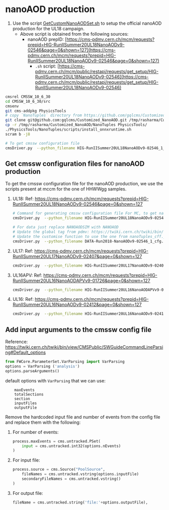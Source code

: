 # nanoAOD production

1. Use the script [GetCustomNanoAODSet.sh](GetCustomNanoAODSet.sh) to setup the official nanoAOD production for the UL18 campaign.
    - Above script is obtained from the following sources:
        - nanoAOD prepID: [https://cms-pdmv.cern.ch/mcm/requests?prepid=HIG-RunIISummer20UL18NanoAODv9-02546&page=0&shown=127](https://cms-pdmv.cern.ch/mcm/requests?prepid=HIG-RunIISummer20UL18NanoAODv9-02546&page=0&shown=127)
            - `.sh` script: [https://cms-pdmv.cern.ch/mcm/public/restapi/requests/get_setup/HIG-RunIISummer20UL18NanoAODv9-02546](https://cms-pdmv.cern.ch/mcm/public/restapi/requests/get_setup/HIG-RunIISummer20UL18NanoAODv9-02546)


```bash
cmsrel CMSSW_10_6_30
cd CMSSW_10_6_30/src
cmsenv
git cms-addpkg PhysicsTools
# copy `NanoTuples` directory from https://github.com/gqlcms/Customized_NanoAOD inside `PhysicsTools` directory
git clone git@github.com:gqlcms/Customized_NanoAOD.git /tmp/rasharma/Customized_NanoAOD
cp -r /tmp/rasharma/Customized_NanoAOD/NanoTuples PhysicsTools/
./PhysicsTools/NanoTuples/scripts/install_onnxruntime.sh
scram b -j8

# To get cmssw configuration file
cmsDriver.py  --python_filename HIG-RunIISummer20UL18NanoAODv9-02546_1_cfg.py --eventcontent NANOAODSIM --customise PhysicsTools/NanoTuples/nanoTuples_cff.nanoTuples_customizeMC  --customise Configuration/DataProcessing/Utils.addMonitoring --datatier NANOAODSIM --fileout file:HIG-RunIISummer20UL18NanoAODv9-02546.root --conditions 106X_upgrade2018_realistic_v16_L1v1 --step NANO --filein "dbs:/GluGluToRadionToHHTo2G2WTo2G4Q_M-1000_TuneCP5_PSWeights_narrow_13TeV-madgraph-pythia8/RunIISummer20UL18MiniAODv2-106X_upgrade2018_realistic_v16_L1v1-v2/MINIAODSIM" --era Run2_2018,run2_nanoAOD_106Xv2 --no_exec --mc -n 100
```

## Get cmssw configuration files for nanoAOD production

To get the cmssw configuration file for the nanoAOD production, we use the scripts present at mccm for the one of HHWWgg samples.

1. UL18: Ref: https://cms-pdmv.cern.ch/mcm/requests?prepid=HIG-RunIISummer20UL18NanoAODv9-02546&page=0&shown=127

    ```bash
    # Command for generating cmssw configuration file For MC, to get nanoAOD from miniAOD file
    cmsDriver.py  --python_filename HIG-RunIISummer20UL18NanoAODv9-02546_1_cfg.py --eventcontent NANOAODSIM --customise PhysicsTools/NanoTuples/nanoTuples_cff.nanoTuples_customizeMC  --customise Configuration/DataProcessing/Utils.addMonitoring --datatier NANOAODSIM --fileout file:HIG-RunIISummer20UL18NanoAODv9-02546.root --conditions 106X_upgrade2018_realistic_v16_L1v1 --step NANO --filein "dbs:/GluGluToRadionToHHTo2G2WTo2G4Q_M-1000_TuneCP5_PSWeights_narrow_13TeV-madgraph-pythia8/RunIISummer20UL18MiniAODv2-106X_upgrade2018_realistic_v16_L1v1-v2/MINIAODSIM" --era Run2_2018,run2_nanoAOD_106Xv2 --no_exec --mc -n 100

    # For data just replace NANOAODSIM with NANOAOD
    # Update the global tag from pdmv: https://twiki.cern.ch/twiki/bin/view/CMS/PdmVRun2LegacyAnalysis
    # Update the customise function to use the one from nanoTuples_cff.py
    cmsDriver.py  --python_filename DATA-Run2018-NanoAODv9-02546_1_cfg.py --eventcontent NANOAOD --customise PhysicsTools/NanoTuples/nanoTuples_cff.nanoTuples_customizeData  --customise Configuration/DataProcessing/Utils.addMonitoring --datatier NANOAOD --fileout file:HIG-RunIISummer20UL18NanoAODv9-02546.root --conditions 106X_dataRun2_v37 --step NANO --filein "/store/data/Run2018D/EGamma/MINIAOD/UL2018_MiniAODv2-v2/280002/89F5F63C-8F5E-0744-8C0D-73411CC7FE39.root" --era Run2_2018,run2_nanoAOD_106Xv2 --no_exec --data -n 100
    ```

2. UL17: Ref: https://cms-pdmv.cern.ch/mcm/requests?prepid=HIG-RunIISummer20UL17NanoAODv9-02407&page=0&shown=127

    ```bash
    cmsDriver.py  --python_filename HIG-RunIISummer20UL17NanoAODv9-02407_1_cfg.py --eventcontent NANOAODSIM --customise PhysicsTools/NanoTuples/nanoTuples_cff.nanoTuples_customizeMC --customise Configuration/DataProcessing/Utils.addMonitoring --datatier NANOAODSIM --fileout file:HIG-RunIISummer20UL17NanoAODv9-02407.root --conditions 106X_mc2017_realistic_v9 --step NANO --filein "dbs:/GluGluToRadionToHHTo2G2WTo2G4Q_M-1000_TuneCP5_PSWeights_narrow_13TeV-madgraph-pythia8/RunIISummer20UL17MiniAODv2-106X_mc2017_realistic_v9-v2/MINIAODSIM" --era Run2_2017,run2_nanoAOD_106Xv2 --no_exec --mc -n 100
    ```
3. UL16APV: Ref: https://cms-pdmv.cern.ch/mcm/requests?prepid=HIG-RunIISummer20UL16NanoAODAPVv9-01726&page=0&shown=127

    ```bash
    cmsDriver.py  --python_filename HIG-RunIISummer20UL16NanoAODAPVv9-01726_1_cfg.py --eventcontent NANOAODSIM --customise PhysicsTools/NanoTuples/nanoTuples_cff.nanoTuples_customizeMC --customise Configuration/DataProcessing/Utils.addMonitoring --datatier NANOAODSIM --fileout file:HIG-RunIISummer20UL16NanoAODAPVv9-01726.root --conditions 106X_mcRun2_asymptotic_preVFP_v11 --step NANO --filein "dbs:/GluGluToRadionToHHTo2G2WTo2G4Q_M-1000_TuneCP5_PSWeights_narrow_13TeV-madgraph-pythia8/RunIISummer20UL16MiniAODAPVv2-106X_mcRun2_asymptotic_preVFP_v11-v2/MINIAODSIM" --era Run2_2016_HIPM,run2_nanoAOD_106Xv2 --no_exec --mc -n   110
    ```

4. UL16: Ref: https://cms-pdmv.cern.ch/mcm/requests?prepid=HIG-RunIISummer20UL16NanoAODv9-02412&page=0&shown=127

    ```bash
    cmsDriver.py  --python_filename HIG-RunIISummer20UL16NanoAODv9-02412_1_cfg.py --eventcontent NANOAODSIM --customise PhysicsTools/NanoTuples/nanoTuples_cff.nanoTuples_customizeMC --customise Configuration/DataProcessing/Utils.addMonitoring --datatier NANOAODSIM --fileout file:HIG-RunIISummer20UL16NanoAODv9-02412.root --conditions 106X_mcRun2_asymptotic_v17 --step NANO --filein "dbs:/GluGluToRadionToHHTo2G2WTo2G4Q_M-1000_TuneCP5_PSWeights_narrow_13TeV-madgraph-pythia8/RunIISummer20UL16MiniAODv2-106X_mcRun2_asymptotic_v17-v2/MINIAODSIM" --era Run2_2016,run2_nanoAOD_106Xv2 --no_exec --mc -n 110 ;
    ```

## Add input arguments to the cmssw config file

Reference: https://twiki.cern.ch/twiki/bin/view/CMSPublic/SWGuideCommandLineParsing#Default_options

```python
from FWCore.ParameterSet.VarParsing import VarParsing
options = VarParsing ('analysis')
options.parseArguments()
```

default options with `VarParsing` that we can use:

```
    maxEvents
    totalSections
    section
    inputFiles
    outputFile
```

Remove the hardcoded input file and number of events from the config file and replace them with the following:

1. For number of events:

    ```python
    process.maxEvents = cms.untracked.PSet(
        input = cms.untracked.int32(options.nEvents)
    )
    ```

2. For input file:

    ```python
    process.source = cms.Source("PoolSource",
        fileNames = cms.untracked.vstring(options.inputFile)
        secondaryFileNames = cms.untracked.vstring()
    )
    ```

3. For output file:

    ```python
    fileName = cms.untracked.string('file:'+options.outputFile),
    ```
